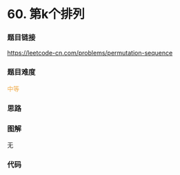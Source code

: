 # 60. 第k个排列

### 题目链接

https://leetcode-cn.com/problems/permutation-sequence

### 题目难度

<font color=#F0AD4E>中等</font>

### 思路



### 图解

无

### 代码

```python
```